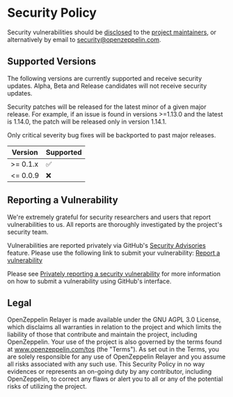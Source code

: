 # Security Policy

Security vulnerabilities should be [disclosed](#reporting-a-vulnerability) to the [project maintainers](./CODEOWNERS), or alternatively by email to security@openzeppelin.com.

## Supported Versions

The following versions are currently supported and receive security updates. Alpha, Beta and Release candidates will not receive security updates.

Security patches will be released for the latest minor of a given major release. For example, if an issue is found in versions >=1.13.0 and the latest is 1.14.0, the patch will be released only in version 1.14.1.

Only critical severity bug fixes will be backported to past major releases.

| Version   | Supported          |
| --------- | ------------------ |
| >= 0.1.x  | :white_check_mark: |
| <= 0.0.9  | :x:                |

## Reporting a Vulnerability

We're extremely grateful for security researchers and users that report vulnerabilities to us.
All reports are thoroughly investigated by the project's security team.

Vulnerabilities are reported privately via GitHub's [Security Advisories](https://docs.github.com/en/code-security/security-advisories) feature.
Please use the following link to submit your vulnerability: [Report a vulnerability](https://github.com/openzeppelin/openzeppelin-relayer/security/advisories/new)

Please see
[Privately reporting a security vulnerability](https://docs.github.com/en/code-security/security-advisories/guidance-on-reporting-and-writing/privately-reporting-a-security-vulnerability#privately-reporting-a-security-vulnerability)
for more information on how to submit a vulnerability using GitHub's interface.

## Legal

OpenZeppelin Relayer is made available under the GNU AGPL 3.0 License, which disclaims all warranties in relation to the project and which limits the liability of those that contribute and maintain the project, including OpenZeppelin. Your use of the project is also governed by the terms found at www.openzeppelin.com/tos (the "Terms"). As set out in the Terms, you are solely responsible for any use of OpenZeppelin Relayer and you assume all risks associated with any such use. This Security Policy in no way evidences or represents an on-going duty by any contributor, including OpenZeppelin, to correct any flaws or alert you to all or any of the potential risks of utilizing the project.
